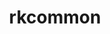 ---
title: "rkcommon"
layout: cache
categories: [package, develop]
meta: {"compilers": ["gcc@11.1.0"], "num_specs": 14, "num_specs_by_stack": {"data-vis-sdk": 14, "root": 14}, "oss": ["ubuntu20.04"], "platforms": ["linux"], "stacks": ["data-vis-sdk", "root"], "targets": ["x86_64_v3"], "versions": ["1.9.0"]}
spec_details: [{"compiler": "gcc@11.1.0", "hash": "3mbnknrrtrxcxvkc6izezx3shg3di2wp", "os": "ubuntu20.04", "platform": "linux", "size": "-", "stacks": ["data-vis-sdk", "root"], "target": "x86_64_v3", "variants": ["build_system=cmake", "build_type=Release", "generator=make", "~ipo"], "versions": ["1.9.0"]}, {"compiler": "gcc@11.1.0", "hash": "4amzsej47hjdu57524whr4pnnrp2m6u3", "os": "ubuntu20.04", "platform": "linux", "size": "-", "stacks": ["data-vis-sdk", "root"], "target": "x86_64_v3", "variants": ["build_system=cmake", "build_type=Release", "generator=make", "~ipo"], "versions": ["1.9.0"]}, {"compiler": "gcc@11.1.0", "hash": "62gqkakz437jrtjuf6nm2icnz6ss4j5r", "os": "ubuntu20.04", "platform": "linux", "size": "-", "stacks": ["data-vis-sdk", "root"], "target": "x86_64_v3", "variants": ["build_system=cmake", "build_type=Release", "generator=make", "~ipo"], "versions": ["1.9.0"]}, {"compiler": "gcc@11.1.0", "hash": "6ljp2fevjm4dkiebsdzx62jgpmxqcgwi", "os": "ubuntu20.04", "platform": "linux", "size": "-", "stacks": ["data-vis-sdk", "root"], "target": "x86_64_v3", "variants": ["build_system=cmake", "build_type=Release", "generator=make", "~ipo"], "versions": ["1.9.0"]}, {"compiler": "gcc@11.1.0", "hash": "b63iloxp7aj2k4youqyw2ojh5lzgrx4r", "os": "ubuntu20.04", "platform": "linux", "size": "-", "stacks": ["data-vis-sdk", "root"], "target": "x86_64_v3", "variants": ["build_system=cmake", "build_type=Release", "generator=make", "~ipo"], "versions": ["1.9.0"]}, {"compiler": "gcc@11.1.0", "hash": "caoot6vudl3qkulggfmmjlmj2gc2nmww", "os": "ubuntu20.04", "platform": "linux", "size": "-", "stacks": ["data-vis-sdk", "root"], "target": "x86_64_v3", "variants": ["build_system=cmake", "build_type=Release", "generator=make", "~ipo"], "versions": ["1.9.0"]}, {"compiler": "gcc@11.1.0", "hash": "dzwop7dzjje3ez6iujh7ejtvlysv5ydr", "os": "ubuntu20.04", "platform": "linux", "size": "-", "stacks": ["data-vis-sdk", "root"], "target": "x86_64_v3", "variants": ["build_system=cmake", "build_type=Release", "generator=make", "~ipo"], "versions": ["1.9.0"]}, {"compiler": "gcc@11.1.0", "hash": "fsxhle6naap3rb4js4g3gk7kc5btjumi", "os": "ubuntu20.04", "platform": "linux", "size": "-", "stacks": ["data-vis-sdk", "root"], "target": "x86_64_v3", "variants": ["build_system=cmake", "build_type=Release", "generator=make", "~ipo"], "versions": ["1.9.0"]}, {"compiler": "gcc@11.1.0", "hash": "futb5ayge7htmezyfpzhkp65orit5b6g", "os": "ubuntu20.04", "platform": "linux", "size": "-", "stacks": ["data-vis-sdk", "root"], "target": "x86_64_v3", "variants": ["build_system=cmake", "build_type=Release", "generator=make", "~ipo"], "versions": ["1.9.0"]}, {"compiler": "gcc@11.1.0", "hash": "j2yptzeeey5bcazipg7vqbobwdlnifhq", "os": "ubuntu20.04", "platform": "linux", "size": "-", "stacks": ["data-vis-sdk", "root"], "target": "x86_64_v3", "variants": ["build_system=cmake", "build_type=Release", "generator=make", "~ipo"], "versions": ["1.9.0"]}, {"compiler": "gcc@11.1.0", "hash": "kphywe77ws2xyx4v5axkp77bu64jvphw", "os": "ubuntu20.04", "platform": "linux", "size": "-", "stacks": ["data-vis-sdk", "root"], "target": "x86_64_v3", "variants": ["build_system=cmake", "build_type=Release", "generator=make", "~ipo"], "versions": ["1.9.0"]}, {"compiler": "gcc@11.1.0", "hash": "pzdhrz6ltnevuc2sa7f5n3wpgibxpnuz", "os": "ubuntu20.04", "platform": "linux", "size": "-", "stacks": ["data-vis-sdk", "root"], "target": "x86_64_v3", "variants": ["build_system=cmake", "build_type=Release", "generator=make", "~ipo"], "versions": ["1.9.0"]}, {"compiler": "gcc@11.1.0", "hash": "scr36upwqpkrykfirmbra76hrovbm3fg", "os": "ubuntu20.04", "platform": "linux", "size": "-", "stacks": ["data-vis-sdk", "root"], "target": "x86_64_v3", "variants": ["build_system=cmake", "build_type=Release", "generator=make", "~ipo"], "versions": ["1.9.0"]}, {"compiler": "gcc@11.1.0", "hash": "y3yenmgqar75w2irm24vwb6sqntisi6v", "os": "ubuntu20.04", "platform": "linux", "size": "-", "stacks": ["data-vis-sdk", "root"], "target": "x86_64_v3", "variants": ["build_system=cmake", "build_type=Release", "generator=make", "~ipo"], "versions": ["1.9.0"]}]
---